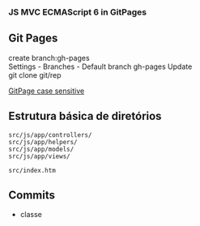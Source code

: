 ### JS MVC ECMAScript 6 in GitPages
## Git Pages
create branch:gh-pages  
Settings - Branches - Default branch gh-pages Update  
git clone git/rep  

[GitPage case sensitive](https://danieljustino79.github.io/js-mvc-es6/src/index.htm)  

 ## Estrutura básica de diretórios
 ```
 src/js/app/controllers/
 src/js/app/helpers/
 src/js/app/models/
 src/js/app/views/
 
 src/index.htm
 ``` 

 ## Commits
* classe